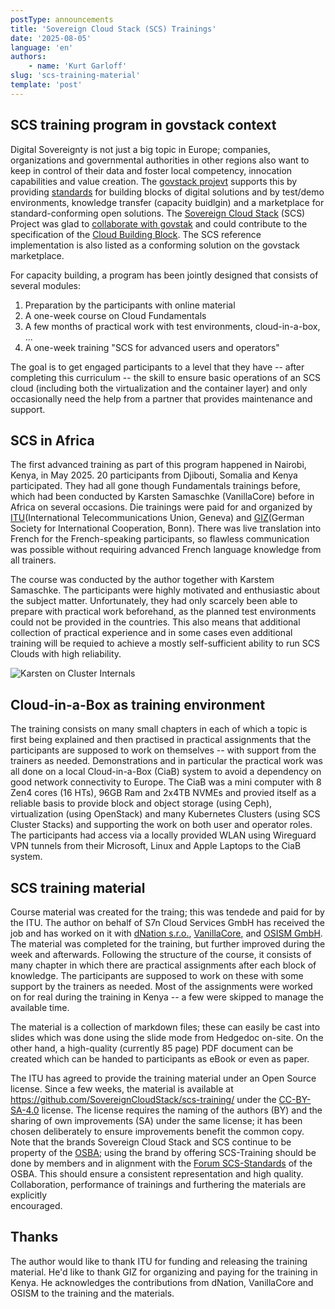 ```yaml
---
postType: announcements
title: 'Sovereign Cloud Stack (SCS) Trainings'
date: '2025-08-05'
language: 'en'
authors:
    - name: 'Kurt Garloff'
slug: 'scs-training-material'
template: 'post'
---
```


## SCS training program in govstack context

Digital Sovereignty is not just a big topic in Europe; companies, organizations
and governmental authorities in other regions also want to keep in control of
their data and foster local competency, innocation capabilities and value creation.
The [govstack projevt](https://govstack.global/) supports this by providing
[standards](https://www.govstack.global/our-offerings/govspecs/) for building blocks
of digital solutions and by test/demo environments, knowledge transfer (capacity
buidlgin) and a marketplace for standard-conforming open solutions.
The [Sovereign Cloud Stack](https://sovereigncloudstack.org/) (SCS) Project was
glad to [collaborate with govstak](https://scs.community/de/2024/12/04/GovStack/)
and could contribute to the specification of the 
[Cloud Building Block](https://govstack.gitbook.io/bb-cloud-infrastructure).
The SCS reference implementation is also listed as a conforming solution on the
govstack marketplace.

For capacity building, a program has been jointly designed that consists of several
modules:

1. Preparation by the participants with online material
2. A one-week course on Cloud Fundamentals
3. A few months of practical work with test environments, cloud-in-a-box, ...
4. A one-week training "SCS for advanced users and operators"

The goal is to get engaged participants to a level that they have -- after completing
this curriculum -- the skill to ensure basic operations of an SCS cloud (including
both the virtualization and the container layer) and only occasionally need the
help from a partner that provides maintenance and support.

## SCS in Africa

The first advanced training as part of this program happened in Nairobi, Kenya,
in May 2025. 20 participants from Djibouti, Somalia and Kenya participated.
They had all gone though Fundamentals trainings before, which had been conducted
by Karsten Samaschke (VanillaCore) before in Africa on several occasions. Die
trainings were paid for and organized by [ITU](https://itu.int/)(International
Telecommunications Union, Geneva) and [GIZ](https://giz.de/en/)(German Society
for International Cooperation, Bonn). There was live translation into French
for the French-speaking participants, so flawless communication was possible
without requiring advanced French language knowledge from all trainers.

The course was conducted by the author together with Karstem Samaschke.
The participants were highly motivated and enthusiastic about the subject matter.
Unfortunately, they had only scarcely been able to prepare with practical work
beforehand, as the planned test environments could not be provided in the countries.
This also means that additional collection of practical experience and in some
cases even additional training will be requied to achieve a mostly self-sufficient
ability to run SCS Clouds with high reliability.

![Karsten on Cluster Internals](20250515_155925.jpg)

## Cloud-in-a-Box as training environment

The training consists on many small chapters in each of which a topic is first being
explained and then practised in practical assignments that the participants are supposed
to work on themselves -- with support from the trainers as needed.
Demonstrations and in particular the practical work was all done on a local Cloud-in-a-Box
(CiaB) system to avoid a dependency on good network connectivity to Europe. The CiaB was
a mini computer with 8 Zen4 cores (16 HTs), 96GB Ram and 2x4TB NVMEs and provied itself as
a reliable basis to provide block and object storage (using Ceph), virtualization (using
OpenStack) and many Kubernetes Clusters (using SCS Cluster Stacks) and supporting the
work on both user and operator roles. The participants had access via a locally provided
WLAN using Wireguard VPN tunnels from their Microsoft, Linux and Apple Laptops to the
CiaB system.

## SCS training material

Course material was created for the traing; this was tendede and paid for by the ITU.
The author on behalf of S7n Cloud Services GmbH has received the job and has worked on it with
[dNation s.r.o.](https://dnation.cloud/),
[VanillaCore](https://vanillacore.de/), and 
[OSISM GmbH](https://osism.tech/).
The material was completed for the training, but further improved during the week and afterwards.
Following the structure of the course, it consists of many chapter in which there are practical
assignments after each block of knowledge. The participants are supposed to work on these with
some support by the trainers as needed. Most of the assignments were worked on for real during
the training in Kenya -- a few were skipped to manage the available time.

The material is a collection of markdown files; these can easily be cast into slides which was
done using the slide mode from Hedgedoc on-site. On the other hand, a high-quality (currently
85 page) PDF document can be created which can be handed to participants as eBook or even as
paper.

The ITU has agreed to provide the training material under an Open Source license.
Since a few weeks, the material is available at 
<https://github.com/SovereignCloudStack/scs-training/>
under the [CC-BY-SA-4.0](https://creativecommons.org/licenses/by-sa/4.0/deed.en) license.
The license requires the naming of the authors (BY) and the sharing of own improvements (SA)
under the same license; it has been chosen deliberately to ensure improvements benefit
the common copy. Note that the brands
Sovereign Cloud Stack and SCS continue to be property of the
[OSBA](https://osb-alliance.de/); using the brand by offering SCS-Training should be
done by members and in alignment with the
[Forum SCS-Standards](https://www.sovereigncloudstack.org/en/network/) of the OSBA.
This should ensure a consistent representation and high quality.
Collaboration, performance of trainings and furthering the materials are explicitly\
encouraged.

## Thanks

The author would like to thank ITU for funding and releasing the training material.
He'd like to thank GIZ for organizing and paying for the training in Kenya.
He acknowledges the contributions from dNation, VanillaCore and OSISM to the
training and the materials.
